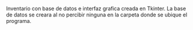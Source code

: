 Inventario con base de datos e interfaz grafica creada en Tkinter. La base de datos se creara al no percibir ninguna en la carpeta donde se ubique el programa.
